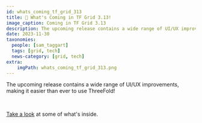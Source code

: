 ```yaml
---
id: whats_coming_tf_grid_313
title: 📰 What's Coming in TF Grid 3.13!
image_caption: Coming in TF Grid 3.13
description: The upcoming release contains a wide range of UI/UX improvements, making it easier than ever to use ThreeFold!
date: 2023-11-30
taxonomies:
  people: [sam_taggart]
  tags: [grid, tech]
  news-category: [grid, tech]
extra:
    imgPath: whats_coming_tf_grid_313.png
---
```


The upcoming release contains a wide range of UI/UX improvements, making it easier than ever to use ThreeFold!

<br/>

[Take a look](https://forum.threefold.io/t/3-13-upcoming-updates/4149) at some of what's inside.
